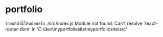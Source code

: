 # portfolio
ช่วยแก้ตัวนี้ให้หน่อยครับ ./src/index.js Module not found: Can't resolve 'react-router-dom' in 'C:\dev\myportfoliosite\myportfoliosite\src'
